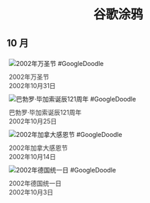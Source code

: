 
<h1 align="center"> 谷歌涂鸦 </h1>




## 10 月

<div class="image">


<img src="https://lh3.googleusercontent.com/6HH3RaFs2qFlU3g7RjPdp_ftcDVEJIvuyLYJtBNwpLs3tdRVFoGADyJfaHXc8gruvvahmGCngZVz34l2OmO3Xel_7vTFUEmHddt65ujE=s660" alt="2002年万圣节 #GoogleDoodle" style="margin: 5px"/>
<div class="info" style="font-size: 14px; color:#333333; margin:5px"><div class="title">2002年万圣节</div><div class="date">2002年10月31日</div></div>

<img src="https://lh3.googleusercontent.com/0oJZhrdS14Ha5tlJP6ZU78t0ZbE-B0-SNDSfI8ihnbLXKvtXuVFDjOtJOx20qhrcYdariRv3VxrUpP9NPE3621ipw8QGSu2f4ESp8DYd=s660" alt="巴勃罗·毕加索诞辰121周年 #GoogleDoodle" style="margin: 5px"/>
<div class="info" style="font-size: 14px; color:#333333; margin:5px"><div class="title">巴勃罗·毕加索诞辰121周年</div><div class="date">2002年10月25日</div></div>

<img src="https://www.google.com/logos/2002/thanksgiving_ca.gif" alt="2002年加拿大感恩节 #GoogleDoodle" style="margin: 5px"/>
<div class="info" style="font-size: 14px; color:#333333; margin:5px"><div class="title">2002年加拿大感恩节</div><div class="date">2002年10月14日</div></div>

<img src="https://www.google.com/logos/2002/de_reunification.gif" alt="2002年德国统一日 #GoogleDoodle" style="margin: 5px"/>
<div class="info" style="font-size: 14px; color:#333333; margin:5px"><div class="title">2002年德国统一日</div><div class="date">2002年10月3日</div></div>

</div>








